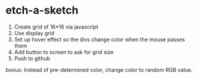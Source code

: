 # etch-a-sketch

1. Create grid of 16*16 via javascript
2. Use display grid
3. Set up hover effect so the divs change color when the mouse passes them
4. Add button to screen to ask for grid size
5. Push to github

bonus: Instead of pre-determined color, change color to random RGB value.
